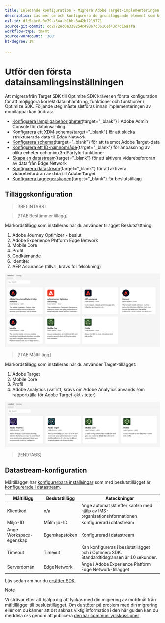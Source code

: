 ```yaml
---
title: Inledande konfiguration - Migrera Adobe Target-implementeringen i din mobilapp till Adobe Journey Optimizer - Beslutstillägg
description: Läs mer om och konfigurera de grundläggande element som krävs för implementeringen av SDK på webben på din plattform
exl-id: dfc5abc8-0e79-454a-b1bb-6a42b1219771
source-git-commit: cc2c72ec0a339254c49867c3616eb43c7c16aafa
workflow-type: tm+mt
source-wordcount: '380'
ht-degree: 1%

---
```


# Utför den första datainsamlingsinställningen

Att migrera från Target SDK till Optimize SDK kräver en första konfiguration för att möjliggöra korrekt datainhämtning, funktioner och funktioner i Optimize SDK. Följande steg måste slutföras innan implementeringen av mobilappar kan ändras:

- [Konfigurera lämpliga behörigheter](https://experienceleague.adobe.com/en/docs/platform-learn/implement-web-sdk/overview#permissions){target="_blank"} i Adobe Admin Console för datainsamling
- [Konfigurera ett XDM-schema](https://experienceleague.adobe.com/en/docs/platform-learn/implement-mobile-sdk/initial-configuration/create-schema){target="_blank"} för att skicka strukturerade data till Edge Network
- [Konfigurera schemat](https://experienceleague.adobe.com/en/docs/platform-learn/implement-mobile-sdk/experience-cloud/target#update-your-schema){target="_blank"} för att ta emot Adobe Target-data
- [Konfigurera ett ID-namnområde](https://experienceleague.adobe.com/en/docs/platform-learn/implement-mobile-sdk/app-implementation/identity#set-up-a-custom-identity-namespace){target="_blank"} för anpassning av olika enheter och mbox3rdPartyId-funktioner
- [Skapa en datastream](https://experienceleague.adobe.com/en/docs/platform-learn/implement-mobile-sdk/initial-configuration/create-datastream){target="_blank"} för att aktivera vidarebefordran av data från Edge Network
- [Konfigurera datastream](https://experienceleague.adobe.com/en/docs/platform-learn/implement-mobile-sdk/experience-cloud/target#update-datastream-configuration){target="_blank"} för att aktivera vidarebefordran av data till Adobe Target
- [Konfigurera taggegenskapen](https://experienceleague.adobe.com/en/docs/platform-learn/implement-mobile-sdk/experience-cloud/target#install-adobe-journey-optimizer---decisioning-tags-extension){target="_blank"} för beslutstillägg

## Tilläggskonfiguration

>[!BEGINTABS]

>[!TAB Bestämmer tillägg]

Märkordstillägg som installeras när du använder tillägget Beslutsfattning:

1. Adobe Journey Optimizer - beslut
1. Adobe Experience Platform Edge Network
1. Mobile Core
1. Profil
1. Godkännande
1. Identitet
1. AEP Assurance (tillval, krävs för felsökning)

![Tagga tillägg som installeras när du använder beslutstillägget](assets/tag-extensions-decisioning.png)

>[!TAB Måltillägg]

Märkordstillägg som installeras när du använder Target-tillägget:

1. Adobe Target
1. Mobile Core
1. Profil
1. Adobe Analytics (valfritt, krävs om Adobe Analytics används som rapportkälla för Adobe Target-aktiviteter)

![Märkordstillägg installeras när måltillägget används](assets/tag-extensions-target.png)

>[!ENDTABS]

## Datastream-konfiguration

Måltillägget har [konfigurerbara inställningar](https://developer.adobe.com/client-sdks/solution/adobe-target/#configure-the-target-extension-in-the-data-collection-ui) som med beslutstillägget är [konfigurerade i datastream](https://developer.adobe.com/client-sdks/edge/adobe-journey-optimizer-decisioning/#adobe-experience-platform-data-collection-setup).

| Måltillägg | Beslutstillägg | Anteckningar |
| --- | --- | --- | 
| Klientkod | n/a | Ange automatiskt efter kanten med hjälp av IMS-organisationsinformationen |
| Miljö-ID | Målmiljö-ID | Konfigurerad i datastream |
| Ange Workspace-egenskap | Egenskapstoken | Konfigurerad i datastream |
| Timeout | Timeout | Kan konfigureras i beslutstillägget och i Optimera SDK. Standardtidsgränsen är 10 sekunder. |
| Serverdomän | Edge Network | Ange i Adobe Experience Platform Edge Network-tillägget |

Läs sedan om hur du [ersätter SDK](replace-sdk.md).

>[!NOTE]
>
>Vi strävar efter att hjälpa dig att lyckas med din migrering av mobilmål från måltillägget till beslutstillägget. Om du stöter på problem med din migrering eller om du känner att det saknas viktig information i den här guiden kan du meddela oss genom att publicera [den här communitydiskussionen](https://experienceleaguecommunities.adobe.com/t5/adobe-experience-platform-data/tutorial-discussion-migrate-adobe-target-to-mobile-sdk-on-edge/m-p/747484#M625).
